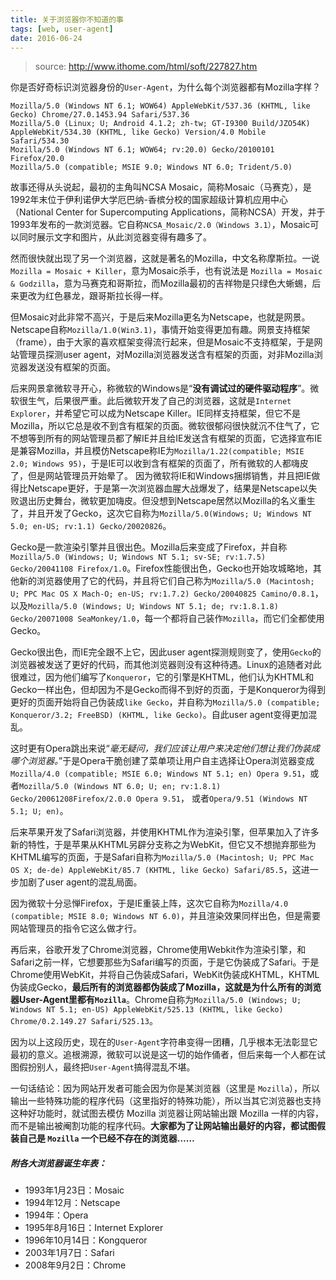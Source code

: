```yaml
---
title: 关于浏览器你不知道的事
tags: [web, user-agent]
date: 2016-06-24
---
```


> source: http://www.ithome.com/html/soft/227827.htm

你是否好奇标识浏览器身份的``User-Agent``，为什么每个浏览器都有Mozilla字样？

```vbnet
Mozilla/5.0 (Windows NT 6.1; WOW64) AppleWebKit/537.36 (KHTML, like Gecko) Chrome/27.0.1453.94 Safari/537.36
Mozilla/5.0 (Linux; U; Android 4.1.2; zh-tw; GT-I9300 Build/JZO54K) AppleWebKit/534.30 (KHTML, like Gecko) Version/4.0 Mobile Safari/534.30
Mozilla/5.0 (Windows NT 6.1; WOW64; rv:20.0) Gecko/20100101 Firefox/20.0
Mozilla/5.0 (compatible; MSIE 9.0; Windows NT 6.0; Trident/5.0)
```

故事还得从头说起<!--more-->，最初的主角叫NCSA Mosaic，简称Mosaic（马赛克），是1992年末位于伊利诺伊大学厄巴纳-香槟分校的国家超级计算机应用中心（National Center for Supercomputing Applications，简称NCSA）开发，并于1993年发布的一款浏览器。它自称``NCSA_Mosaic/2.0（Windows 3.1）``，Mosaic可以同时展示文字和图片，从此浏览器变得有趣多了。

然而很快就出现了另一个浏览器，这就是著名的Mozilla，中文名称摩斯拉。一说 ``Mozilla = Mosaic + Killer``，意为Mosaic杀手，也有说法是 ``Mozilla = Mosaic & Godzilla``，意为马赛克和哥斯拉，而Mozilla最初的吉祥物是只绿色大蜥蜴，后来更改为红色暴龙，跟哥斯拉长得一样。

但Mosaic对此非常不高兴，于是后来Mozilla更名为Netscape，也就是网景。Netscape自称``Mozilla/1.0(Win3.1)``，事情开始变得更加有趣。网景支持框架（frame），由于大家的喜欢框架变得流行起来，但是Mosaic不支持框架，于是网站管理员探测user agent，对Mozilla浏览器发送含有框架的页面，对非Mozilla浏览器发送没有框架的页面。

后来网景拿微软寻开心，称微软的Windows是“**没有调试过的硬件驱动程序**”。微软很生气，后果很严重。此后微软开发了自己的浏览器，这就是``Internet Explorer``，并希望它可以成为Netscape Killer。IE同样支持框架，但它不是Mozilla，所以它总是收不到含有框架的页面。微软很郁闷很快就沉不住气了，它不想等到所有的网站管理员都了解IE并且给IE发送含有框架的页面，它选择宣布IE是兼容Mozilla，并且模仿Netscape称IE为``Mozilla/1.22(compatible; MSIE 2.0; Windows 95)``，于是IE可以收到含有框架的页面了，所有微软的人都嗨皮了，但是网站管理员开始晕了。
因为微软将IE和Windows捆绑销售，并且把IE做得比Netscape更好，于是第一次浏览器血腥大战爆发了，结果是Netscape以失败退出历史舞台，微软更加嗨皮。但没想到Netscape居然以Mozilla的名义重生了，并且开发了Gecko，这次它自称为``Mozilla/5.0(Windows; U; Windows NT 5.0; en-US; rv:1.1) Gecko/20020826``。

Gecko是一款渲染引擎并且很出色。Mozilla后来变成了Firefox，并自称``Mozilla/5.0 (Windows; U; Windows NT 5.1; sv-SE; rv:1.7.5) Gecko/20041108 Firefox/1.0``。Firefox性能很出色，Gecko也开始攻城略地，其他新的浏览器使用了它的代码，并且将它们自己称为``Mozilla/5.0 (Macintosh; U; PPC Mac OS X Mach-O; en-US; rv:1.7.2) Gecko/20040825 Camino/0.8.1``，以及``Mozilla/5.0 (Windows; U; Windows NT 5.1; de; rv:1.8.1.8) Gecko/20071008 SeaMonkey/1.0``，每一个都将自己装作``Mozilla``，而它们全都使用Gecko。

Gecko很出色，而IE完全跟不上它，因此user agent探测规则变了，使用``Gecko``的浏览器被发送了更好的代码，而其他浏览器则没有这种待遇。Linux的追随者对此很难过，因为他们编写了``Konqueror``，它的引擎是KHTML，他们认为KHTML和Gecko一样出色，但却因为不是Gecko而得不到好的页面，于是Konqueror为得到更好的页面开始将自己伪装成``like Gecko``，并自称为``Mozilla/5.0 (compatible; Konqueror/3.2; FreeBSD) (KHTML, like Gecko)``。自此user agent变得更加混乱。

这时更有Opera跳出来说“_毫无疑问，我们应该让用户来决定他们想让我们伪装成哪个浏览器。_”于是Opera干脆创建了菜单项让用户自主选择让Opera浏览器变成``Mozilla/4.0 (compatible; MSIE 6.0; Windows NT 5.1; en) Opera 9.51``，或者``Mozilla/5.0 (Windows NT 6.0; U; en; rv:1.8.1) Gecko/20061208Firefox/2.0.0 Opera 9.51``， 或者``Opera/9.51 (Windows NT 5.1; U; en)``。

后来苹果开发了Safari浏览器，并使用KHTML作为渲染引擎，但苹果加入了许多新的特性，于是苹果从KHTML另辟分支称之为WebKit，但它又不想抛弃那些为KHTML编写的页面，于是Safari自称为``Mozilla/5.0 (Macintosh; U; PPC Mac OS X; de-de) AppleWebKit/85.7 (KHTML, like Gecko) Safari/85.5``，这进一步加剧了user agent的混乱局面。

因为微软十分忌惮Firefox，于是IE重装上阵，这次它自称为``Mozilla/4.0 (compatible; MSIE 8.0; Windows NT 6.0)``，并且渲染效果同样出色，但是需要网站管理员的指令它这么做才行。

再后来，谷歌开发了Chrome浏览器，Chrome使用Webkit作为渲染引擎，和Safari之前一样，它想要那些为Safari编写的页面，于是它伪装成了Safari。于是Chrome使用WebKit，并将自己伪装成Safari，WebKit伪装成KHTML，KHTML伪装成Gecko，**最后所有的浏览器都伪装成了Mozilla，这就是为什么所有的浏览器User-Agent里都有``Mozilla``**。Chrome自称为``Mozilla/5.0 (Windows; U; Windows NT 5.1; en-US) AppleWebKit/525.13 (KHTML, like Gecko) Chrome/0.2.149.27 Safari/525.13``。

因为以上这段历史，现在的``User-Agent``字符串变得一团糟，几乎根本无法彰显它最初的意义。追根溯源，微软可以说是这一切的始作俑者，但后来每一个人都在试图假扮别人，最终把``User-Agent``搞得混乱不堪。

一句话结论：因为网站开发者可能会因为你是某浏览器（这里是 ``Mozilla``），所以输出一些特殊功能的程序代码（这里指好的特殊功能），所以当其它浏览器也支持这种好功能时，就试图去模仿 Mozilla 浏览器让网站输出跟 Mozilla 一样的内容，而不是输出被阉割功能的程序代码。**大家都为了让网站输出最好的内容，都试图假装自己是 ``Mozilla`` 一个已经不存在的浏览器……**

##### 附各大浏览器诞生年表：
+ 1993年1月23日：Mosaic
+ 1994年12月：Netscape
+ 1994年：Opera
+ 1995年8月16日：Internet Explorer
+ 1996年10月14日：Kongqueror
+ 2003年1月7日：Safari
+ 2008年9月2日：Chrome